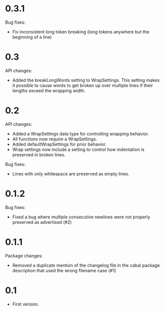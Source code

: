 
0.3.1
=====

Bug fixes:
 * Fix inconsistent long token breaking (long tokens anywhere but the
   beginning of a line)

0.3
===

API changes:
 * Added the breakLongWords setting to WrapSettings. This setting makes
   it possible to cause words to get broken up over multiple lines if
   their lengths exceed the wrapping width.

0.2
===

API changes:
 * Added a WrapSettings data type for controlling wrapping behavior.
 * All functions now require a WrapSettings.
 * Added defaultWrapSettings for prior behavior.
 * Wrap settings now include a setting to control how indentation is
   preserved in broken lines.

Bug fixes:
 * Lines with only whitespace are preserved as empty lines.

0.1.2
=====

Bug fixes:
 * Fixed a bug where multiple consecutive newlines were not properly preserved
   as advertised (#2)

0.1.1
=====

Package changes:
 * Removed a duplicate mention of the changelog file in the cabal
   package description that used the wrong filename case (#1)

0.1
===

* First version.

